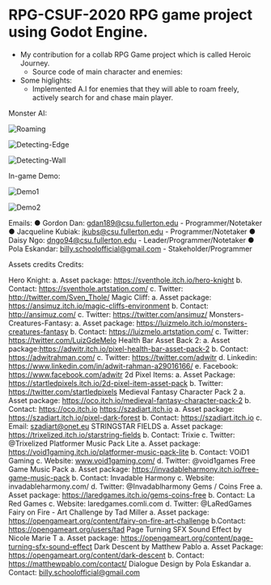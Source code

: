 # RPG-CSUF-2020 RPG game project using Godot Engine.
- My contribution for a collab RPG Game project which is called Heroic Journey. 
    + Source code of main character and enemies:
- Some higlights:
    + Implemented A.I for enemies that they will able to roam freely, actively search for and chase main player.

Monster AI:

![Roaming](roaming.gif)

![Detecting-Edge](d-edge.gif)

![Detecting-Wall](d-wall.gif)

In-game Demo:

![Demo1](demo1.gif)

![Demo2](demo2.gif)

Emails:
● Gordon Dan: gdan189@csu.fullerton.edu - Programmer/Notetaker
● Jacqueline Kubiak: jkubs@csu.fullerton.edu - Programmer/Notetaker
● Daisy Ngo: dngo94@csu.fullerton.edu - Leader/Programmer/Notetaker
● Pola Eskandar: billy.schoolofficial@gmail.com - Stakeholder/Programmer



Assets credits Credits:

Hero Knight: a. Asset package: https://sventhole.itch.io/hero-knight b. Contact: https://sventhole.artstation.com/ c. Twitter: http://twitter.com/Sven_Thole/
Magic Cliff: a. Asset package: https://ansimuz.itch.io/magic-cliffs-environment b. Contact: http://ansimuz.com/ c. Twitter: https://twitter.com/ansimuz/
Monsters-Creatures-Fantasy: a. Asset package: https://luizmelo.itch.io/monsters-creatures-fantasy b. Contact: https://luizmelo.artstation.com/ c. Twitter: https://twitter.com/LuizGdeMelo
Health Bar Asset Back 2: a. Asset package:https://adwitr.itch.io/pixel-health-bar-asset-pack-2 b. Contact: https://adwitrahman.com/ c. Twitter: https://twitter.com/adwitr d. Linkedin: https://www.linkedin.com/in/adwit-rahman-a29016166/ e. Facebook: https://www.facebook.com/adwitr
2d Pixel Items: a. Asset Package: https://startledpixels.itch.io/2d-pixel-item-asset-pack b. Twitter: https://twitter.com/startledpixels
Medieval Fantasy Character Pack 2 a. Asset package: https://oco.itch.io/medieval-fantasy-character-pack-2 b. Contact: https://oco.itch.io
https://szadiart.itch.io a. Asset package: https://szadiart.itch.io/pixel-dark-forest b. Contact: https://szadiart.itch.io c. Email: szadiart@onet.eu
STRINGSTAR FIELDS a. Asset package: https://trixelized.itch.io/starstring-fields b. Contact: Trixie c. Twitter: @Trixelized
Platformer Music Pack Lite a. Asset package: https://void1gaming.itch.io/platformer-music-pack-lite b. Contact: VOiD1 Gaming c. Website: www.void1gaming.com/ d. Twitter: @void1games
Free Game Music Pack a. Asset package: https://invadableharmony.itch.io/free-game-music-pack b. Contact: Invadable Harmony c. Website: invadableharmony.com/ d. Twitter: @Invadablharmony
Gems / Coins Free a. Asset package: https://laredgames.itch.io/gems-coins-free b. Contact: La Red Games c. Website: laredgames.comli.com d. Twitter: @LaRedGames
Fairy on Fire - Art Challenge by Tad Miller a. Asset package: https://opengameart.org/content/fairy-on-fire-art-challenge b.Contact: https://opengameart.org/users/tad
Page Turning SFX Sound Effect by Nicole Marie T a. Asset package: https://opengameart.org/content/page-turning-sfx-sound-effect
Dark Descent by Matthew Pablo a. Asset Package: https://opengameart.org/content/dark-descent b. Contact: https://matthewpablo.com/contact/
Dialogue Design by Pola Eskandar a. Contact: billy.schoolofficial@gmail.com

